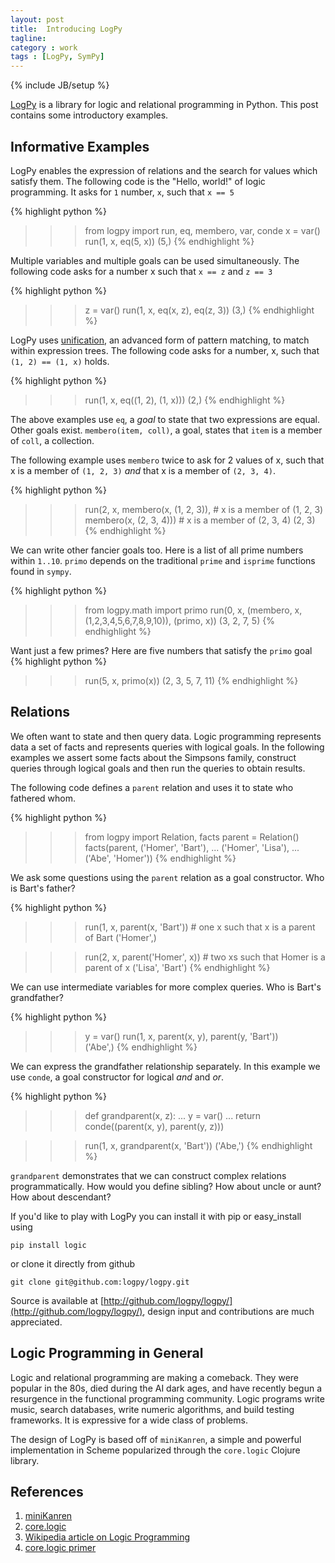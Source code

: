 ```yaml
---
layout: post
title:  Introducing LogPy
tagline: 
category : work 
tags : [LogPy, SymPy]
---
```

{% include JB/setup %}

[LogPy](http://github.com/logpy/logpy) is a library for logic and relational programming in Python.  This post contains some introductory examples. 

Informative Examples
--------------------

LogPy enables the expression of relations and the search for values which satisfy them.  The following code is the "Hello, world!" of logic programming.  It asks for `1` number, `x`, such that `x == 5`

{% highlight python %}
>>> from logpy import run, eq, membero, var, conde
>>> x = var()
>>> run(1, x, eq(5, x))
(5,)
{% endhighlight %}

Multiple variables and multiple goals can be used simultaneously.  The
following code asks for a number x such that `x == z` and `z == 3`

{% highlight python %}
>>> z = var()
>>> run(1, x, eq(x, z),
              eq(z, 3))
(3,)
{% endhighlight %}

LogPy uses [unification](http://en.wikipedia.org/wiki/Unification_%28computer_science%29), an advanced form of pattern matching, to match within expression trees.
The following code asks for a number, x, such that `(1, 2) == (1, x)` holds.

{% highlight python %}
>>> run(1, x, eq((1, 2), (1, x)))
(2,)
{% endhighlight %}

The above examples use `eq`, a *goal* to state that two expressions are equal.  Other goals exist.  `membero(item, coll)`, a goal, states that `item`
is a member of `coll`, a collection.  

The following example uses `membero` twice to ask for 2 values of x, such that x is a member of `(1, 2, 3)` *and* that x is a member of `(2, 3, 4)`.

{% highlight python %}
>>> run(2, x, membero(x, (1, 2, 3)),  # x is a member of (1, 2, 3)
              membero(x, (2, 3, 4)))  # x is a member of (2, 3, 4)
(2, 3)
{% endhighlight %}

We can write other fancier goals too.  Here is a list of all prime numbers
within `1..10`.  `primo` depends on the traditional `prime` and `isprime` functions found in `sympy`.

{% highlight python %}
>>> from logpy.math import primo
>>> run(0, x, (membero, x, (1,2,3,4,5,6,7,8,9,10)),
              (primo, x))
(3, 2, 7, 5)
{% endhighlight %}

Want just a few primes?  Here are five numbers that satisfy the `primo` goal
{% highlight python %}
>>> run(5, x, primo(x))
(2, 3, 5, 7, 11)
{% endhighlight %}


Relations
---------

We often want to state and then query data.  Logic programming represents data a set of facts and represents queries with logical goals.  In the following examples we assert some facts about the Simpsons family, construct queries through logical goals and then run the queries to obtain results.  

The following code defines a `parent` relation and uses it to state who fathered whom.

{% highlight python %}
>>> from logpy import Relation, facts
>>> parent = Relation()
>>> facts(parent, ('Homer', 'Bart'),
...               ('Homer', 'Lisa'),
...               ('Abe',  'Homer'))
{% endhighlight %}

We ask some questions using the `parent` relation as a goal constructor.  Who is Bart's father?

{% highlight python %}
>>> run(1, x, parent(x, 'Bart'))  # one x such that x is a parent of Bart
('Homer',)

>>> run(2, x, parent('Homer', x)) # two xs such that Homer is a parent of x
('Lisa', 'Bart')
{% endhighlight %}

We can use intermediate variables for more complex queries.  Who is Bart's grandfather?

{% highlight python %}
>>> y = var()
>>> run(1, x, parent(x, y), 
              parent(y, 'Bart'))  
('Abe',)
{% endhighlight %}

We can express the grandfather relationship separately.  In this example we use `conde`, a goal constructor for logical *and* and *or*. 

{% highlight python %}
>>> def grandparent(x, z):
...     y = var()
...     return conde((parent(x, y), parent(y, z)))

>>> run(1, x, grandparent(x, 'Bart'))
('Abe,')
{% endhighlight %}

`grandparent` demonstrates that we can construct complex relations programmatically.  How would you define sibling?  How about uncle or aunt?  How about descendant?

If you'd like to play with LogPy you can install it with pip or easy_install using

    pip install logic

or clone it directly from github

    git clone git@github.com:logpy/logpy.git

Source is available at [http://github.com/logpy/logpy/](http://github.com/logpy/logpy/), design input and contributions are much appreciated.

Logic Programming in General
----------------------------

Logic and relational programming are making a comeback.  They were popular in the 80s, died during the AI dark ages, and have recently begun a resurgence in the functional programming community.  Logic programs write music, search databases, write numeric algorithms, and build testing frameworks.  It is expressive for a wide class of problems.

The design of LogPy is based off of `miniKanren`, a simple and powerful implementation in Scheme popularized through the `core.logic` Clojure library.  


References
----------

1.  [miniKanren](http://kanren.sourceforge.net/)
2.  [core.logic](https://github.com/clojure/core.logic)
3.  [Wikipedia article on Logic Programming](http://en.wikipedia.org/wiki/Logic_programming)
4.  [core.logic primer](https://github.com/clojure/core.logic/wiki/A-Core.logic-Primer)
